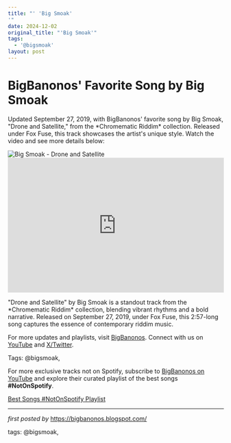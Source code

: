 ```yaml
---
title: "' 'Big Smoak'
'"
date: 2024-12-02
original_title: "'Big Smoak'"
tags:
  - '@bigsmoak'
layout: post
---
```

<!-- Post Title -->
<h1 >BigBanonos' Favorite Song by Big Smoak</h1> <!-- Introductory Text -->
<p >Updated September 27, 2019, with BigBanonos' favorite song by Big Smoak, "Drone and Satellite," from the *Chromematic Riddim* collection. Released under Fox Fuse, this track showcases the artist's unique style. Watch the video and see more details below:</p> <!-- Featured Image -->
<div > <img src="https://m.media-amazon.com/images/I/410xwyyACCL._UXNaN_FMjpg_QL85_.jpg" alt="Big Smoak - Drone and Satellite" />
</div> <!-- YouTube Video Embed -->
<div > <iframe width="100%" height="315" src="https://www.youtube.com/embed/Qundy-K1CFg" title="Big Smoak - Drone ÃƒÂ°Ã…Â¸Ã…Â¡Ã¢â€šÂ¬ and satellite ÃƒÂ°Ã…Â¸Ã¢â‚¬ÂºÃ‚Â°feat.clip from the band "Touch" Macco man (Chromematic Riddim)" frameborder="0" allow="accelerometer; autoplay; clipboard-write; encrypted-media; gyroscope; picture-in-picture; web-share" referrerpolicy="strict-origin-when-cross-origin" allowfullscreen></iframe>
</div> <!-- Song Information -->
<div > <p>"Drone and Satellite" by Big Smoak is a standout track from the *Chromematic Riddim* collection, blending vibrant rhythms and a bold narrative. Released on September 27, 2019, under Fox Fuse, this 2:57-long song captures the essence of contemporary riddim music.</p>
</div> <!-- Footer Links -->
<div > <p>For more updates and playlists, visit <a href="https://bigbanonos.blogspot.com/" target="_blank">BigBanonos</a>. Connect with us on <a href="https://www.youtube.com/@BigBanonos" target="_blank">YouTube</a> and <a href="https://x.com/bigbanonos" target="_blank">X/Twitter</a>.</p>
</div> <!-- Tags -->
<p >Tags: @bigsmoak,</p>


<!--Subscribe and Playlist Links-->
<div>
    <p>For more exclusive tracks not on Spotify, subscribe to <a href="https://www.youtube.com/@BigBanonos" target="_blank">BigBanonos on YouTube</a> and explore their curated playlist of the best songs <strong>#NotOnSpotify</strong>.</p>
    <p><a href="https://www.youtube.com/playlist?list=PLtuNtuTatqI0kFahUCbtbfenC_ET5O_tr" target="_blank">Best Songs #NotOnSpotify Playlist<br /></a></p></div>

<hr />

<p><em>first posted by</em> <a href="https://bigbanonos.blogspot.com/" rel="noopener" target="_new">https://bigbanonos.blogspot.com/</a></p>

<p>tags: @bigsmoak,</p>
